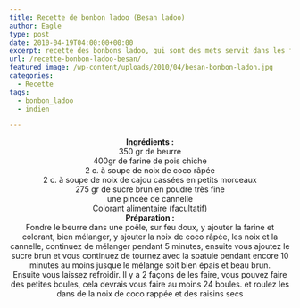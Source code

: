 ```yaml
---
title: Recette de bonbon ladoo (Besan ladoo)
author: Eagle
type: post
date: 2010-04-19T04:00:00+00:00
excerpt: recette des bonbons ladoo, qui sont des mets servit dans les fêtes religieuses (tamoule et musulmane).
url: /recette-bonbon-ladoo-besan/
featured_image: /wp-content/uploads/2010/04/besan-bonbon-ladon.jpg
categories:
  - Recette
tags:
  - bonbon_ladoo
  - indien

---
```

<center>
  <strong>Ingrédients :</strong>
</center>


  


<center>
  350 gr de beurre<br /> 400gr de farine de pois chiche<br /> 2 c. à soupe de noix de coco râpée<br /> 2 c. à soupe de noix de cajou cassées en petits morceaux<br /> 275 gr de sucre brun en poudre très fine<br /> une pincée de cannelle<br /> Colorant alimentaire (facultatif)
</center>


  


<center>
  <strong>Préparation :</strong>
</center>


  


<center>
  Fondre le beurre dans une poêle, sur feu doux, y ajouter la farine et colorant, bien mélanger, y ajouter la noix de coco râpée, les noix et la cannelle, continuez de mélanger pendant 5 minutes, ensuite vous ajoutez le sucre brun et vous continuez de tournez avec la spatule pendant encore 10 minutes au moins jusque le mélange soit bien épais et beau brun.<br /> Ensuite vous laissez refroidir. Il y a 2 façons de les faire, vous pouvez faire des petites boules, cela devrais vous faire au moins 24 boules. et roulez les dans de la noix de coco rappée et des raisins secs
</center>